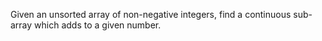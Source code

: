 Given an unsorted array of non-negative integers, find a continuous sub-array which adds to a given number.